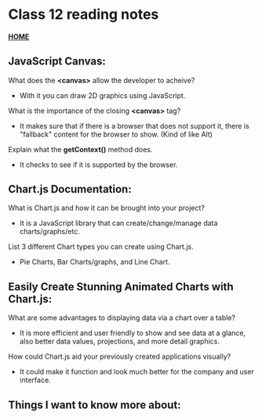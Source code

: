 # Class 12 reading notes

#### [HOME](https://cesarderio.github.io/reading-notes/)

## JavaScript Canvas:

What does the **\<canvas\>** allow the developer to acheive?

* With it you can draw 2D graphics using JavaScript.

What is the importance of the closing **\<canvas\>** tag?

* It makes sure that if there is a browser that does not support it, there is "fallback" content for the browser to show. (Kind of like Alt)


Explain what the **getContext()** method does.

* It checks to see if it is supported by the browser.

## Chart.js Documentation:


What is Chart.js and how it can be brought into your project?

* It is a JavaScript library that can create/change/manage data charts/graphs/etc.

List 3 different Chart types you can create using Chart.js.

* Pie Charts, Bar Charts/graphs, and Line Chart.


## Easily Create Stunning Animated Charts with Chart.js:

What are some advantages to displaying data via a chart over a table?

* It is more efficient and user friendly to show and see data at a glance, also better data values, projections, and more detail graphics.

How could Chart.js aid your previously created applications visually?

* It could make it function and look much better for the company and user interface.


## Things I want to know more about:

